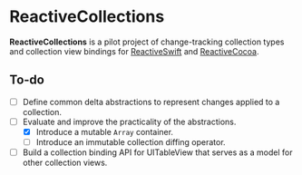 # ReactiveCollections
**ReactiveCollections** is a pilot project of change-tracking collection types and collection view bindings for [ReactiveSwift] and [ReactiveCocoa].

## To-do

- [ ] Define common delta abstractions to represent changes applied to a collection.
- [ ] Evaluate and improve the practicality of the abstractions.
    - [x] Introduce a mutable `Array` container.
    - [ ] Introduce an immutable collection diffing operator.
- [ ] Build a collection binding API for UITableView that serves as a model for other collection views.

[ReactiveSwift]: https://github.com/ReactiveCocoa/ReactiveSwift/
[ReactiveCocoa]: https://github.com/ReactiveCocoa/ReactiveCocoa/
